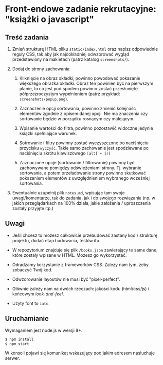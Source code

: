 # Front-endowe zadanie rekrutacyjne: "książki o javascript"


## Treść zadania

1.  Zmień strukturę HTML pliku `static/index.html` oraz napisz odpowiednie reguły CSS, tak 
    aby jak najdokładniej odwzorować wygląd przedstawiony na makietach (patrz katalog
    `screenshots/`).
    
2.  Dodaj do strony zachowania:
    
    1.  Kliknięcie na obraz okładki, powinno powodować pokazanie większego obrazka
        okładki. Obraz ten powinien być na pierwszym planie, to co jest pod spodem
        powinno zostać przesłonięte półprzezroczystym wypełnieniem (patrz przykład: 
        `screenshots/popup.png`).
    
    2.  Zaznaczenie opcji sortowania, powinno zmienić kolejność elementów zgodnie z 
        opisem danej opcji. Nie ma znaczenia czy sortowanie będzie w porządku rosnącym
        czy malejącym.
        
    3.  Wpisanie wartości do filtra, powinno pozostawić widoczne jedynie książki
        spełniające warunek.
        
    4.  Sotrowanie i filtry powinny zostać wyczyszczone po naciśnięciu przycisku
        `wyczyść`. Takie samo zachowanie jest spodziewane po naciśnięciu skrótu
        klawiszowego `[alt] + [r]`
        
    4.  Zaznaczone opcje (sortowanie / filtrowanie) powinny być zachowywane pomiędzy
        odświeżeniami strony. Tj. wybranie sortowania, a potem przeładowanie strony
        powinno skutkować pokazaniem elementów z uwzględnieniem wybranego wcześniej 
        sortowania.

3.  Ewentualnie uzupełnij plik `notes.md`, wpisując tam swoje uwagi/komentarze, tak 
    do zadania, jak i do swojego rozwiązania (np. w jakich przeglądarkach na 100%
    działa, jakie założenia / uproszczenia zostały przyjęte itp.)


## Uwagi

*   Jeśli chcesz to możesz całkowicie przebudować zastany kod / strukturę projektu,
    dodać etap budowania, testów itp.

*   W repozytorium znajduje się plik `/books.json` zawierający te same dane, które
    zostały wpisane w HTML. Możesz go wykorzystać.
    
*   Odradzamy korzystanie z frameworków CSS. Zależy nam tym, żeby zobaczyć Twój kod.

*   Odwzorowanie layoutów nie musi być "pixel-perfect".

*   Głównie zależy nam na dwóch rzeczach: jakości kodu (html/css/js) i końcowym 
    _look-and-feel_.

*   Użyty font to `Lato`.


## Uruchamianie

Wymaganiem jest node.js w wersji 8+.


```bash
$ npm install
$ npm start
```

W konsoli pojawi się komunikat wskazujący pod jakim adresem nasłuchuje serwer.
